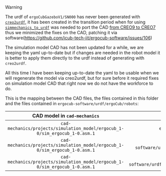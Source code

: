 

> [!warning]
>
> The urdf of `ergoCubGazeboV1/SN000` has never been generated with [`creo2urdf`](https://github.com/icub-tech-iit/creo2urdf), it has been created in the transition period when for using [`simmechanics_to_urdf`](https://github.com/robotology/simmechanics_to_urdf) was needed to port the CAD [from CREO9 to CREO7](https://github.com/robotology/simmechanics-to-urdf/issues/55) thus we minimized the fixes on the CAD, patching it via software(https://github.com/icub-tech-iit/ergocub-software/issues/106)
> 
> The simulation model CAD has not been updated for a while, we are keeping the yaml up-to-date but if changes are needed in the robot model it is better to apply them directly to the urdf instead of generating with `creo2urdf`.

All this time I have been keeping up-to-date the yaml to be usable when we will regenerate the model via creo2urdf, but for sure before it required fixes on simulation model CAD that right now we do not have the workforce to do. 

This is the mapping between the CAD files, the files contained in this folder and the files contained in `ergocub-software/urdf/ergoCub/robots`:

| CAD model in `cad-mechanics` | yaml file | csv file | YARP_ROBOT_NAME |
|:----------:|:---------:|:----------:|:--------------:|
| `cad-mechanics/projects/simulation_model/ergocub_1-0/sim_ergocub_1-0.asm.1` | `ergocub-software/urdf/creo2urdf/data/ergocub1_0/ERGOCUB_all_options.yaml` | `ergocub-software/urdf/creo2urdf/data/ergocub1_0/ERGOCUB_all_options/ERGOCUB_joint_all_parameters.csv` | `ergoCubSN000`  |
| `cad-mechanics/projects/simulation_model/ergocub_1-0/sim_ergocub_1-0.asm.1` | `ergocub-software/urdf/creo2urdf/data/ergocub1_0/ERGOCUB_all_options/ERGOCUB_all_options_gazebo.yaml` | `ergocub-software/urdf/creo2urdf/data/ergocub1_0/ERGOCUB_all_options/ERGOCUB_joint_all_parameters.csv` | `ergoCubGazeboV1`  |
| `cad-mechanics/projects/simulation_model/ergocub_1-0/sim_ergocub_1-0.asm.1` | `ergocub-software/urdf/creo2urdf/data/ergocub1_0/ERGOCUB_all_options/ERGOCUB_all_options_minContacts.yaml` | `ergocub-software/urdf/creo2urdf/data/ergocub1_0/ERGOCUB_all_options/ERGOCUB_joint_all_parameters.csv` | `ergoCubGazeboV1_minContacts`  |
